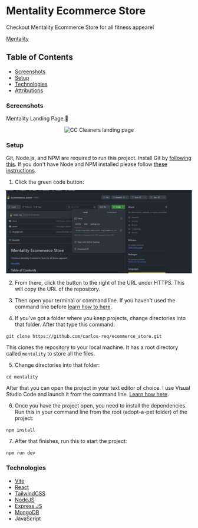 # Mentality Ecommerce Store

Checkout Mentality Ecommerce Store for all fitness appearel

[Mentality](https://cc-cleaning.vercel.app/)

## Table of Contents

- [Screenshots](#screenshots)
- [Setup](#setup)
- [Technologies](#technologies)
- [Attributions](#attributions)

### Screenshots

Mentality Landing Page.🙂

<p align="center">
    <img alt="CC Cleaners landing page" src="client/public/LandingPage.png">
</p>

### Setup

Git, Node.js, and NPM are required to run this project. Install Git by [following this](https://git-scm.com/book/en/v2/Getting-Started-Installing-Git). If you don't have Node and NPM installed please follow [these instructions](https://docs.npmjs.com/downloading-and-installing-node-js-and-npm).

1. Click the green code button:

<img alt="Screenshot showing the green code button on GitHub" src="client/public/github_clone.png">

2. From there, click the button to the right of the URL under HTTPS. This will copy the URL of the repository.

3. Then open your terminal or command line. If you haven't used the command line before [learn how to here](https://www.theodinproject.com/lessons/foundations-command-line-basics).

4. If you've got a folder where you keep projects, change directories into that folder. After that type this command:

`git clone https://github.com/carlos-req/ecommerce_store.git`

This clones the repository to your local machine. It has a root directory called `mentality` to store all the files.

5. Change directories into that folder:

`cd mentality`

After that you can open the project in your text editor of choice. I use Visual Studio Code and launch it from the command line. [Learn how here](https://code.visualstudio.com/docs/setup/mac).

6. Once you have the project open, you need to install the dependencies. Run this in your command line from the root (adopt-a-pet folder) of the project:

`npm install`

7. After that finishes, run this to start the project:

`npm run dev`

### Technologies

- [Vite](https://vitejs.dev/guide/)
- [React](https://react.dev/learn)
- [TailwindCSS](https://tailwindcss.com/docs/installation)
- [NodeJS](https://nodejs.org/en/learn/getting-started/introduction-to-nodejs)
- [Express.JS](https://expressjs.com/en/starter/installing.html)
- [MongoDB](https://www.mongodb.com/docs/)
- JavaScript
